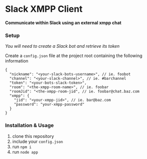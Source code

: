 # Slack XMPP Client

**Communicate within Slack using an external xmpp chat**

### Setup

*You will need to create a Slack bot and retrieve its token*

Create a `config.json` file at the project root containing the following
information

```
{
  "nickname": "<your-slack-bots-username>", // ie. foobot
  "channel": "<your-slack-channel>", // ie. #barchannel
  "token": "<your-bots-slack-token>",
  "room": "<the-xmpp-room-name>", // ie. foobar
  "roomJid": "<the-xmpp-room-jid", // ie. foobar@chat.baz.com
  "xmpp": {
    "jid": "<your-xmpp-jid>", // ie. bar@baz.com
    "password": "your-xmpp-password"
  }
}
```


### Installation & Usage

1. clone this repository
2. include your `config.json`
3. run `npm i`
4. run `node app`
